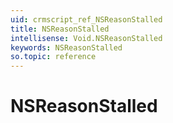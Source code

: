 ```yaml
---
uid: crmscript_ref_NSReasonStalled
title: NSReasonStalled
intellisense: Void.NSReasonStalled
keywords: NSReasonStalled
so.topic: reference
---
```


# NSReasonStalled
